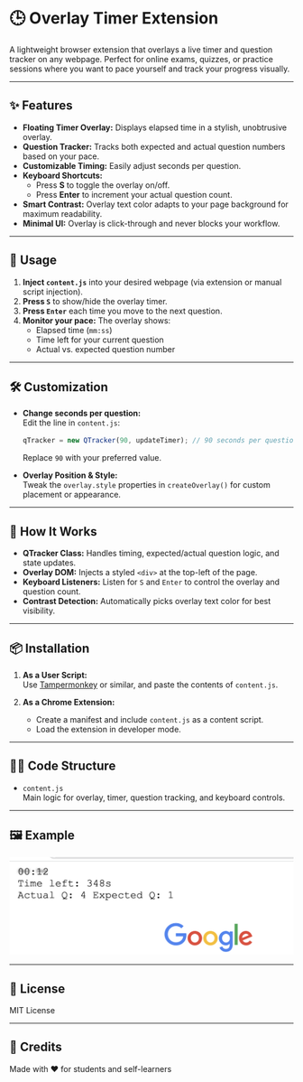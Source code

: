 # 🕒 Overlay Timer Extension

A lightweight browser extension that overlays a live timer and question tracker on any webpage. Perfect for online exams, quizzes, or practice sessions where you want to pace yourself and track your progress visually.

---

## ✨ Features

- **Floating Timer Overlay:** Displays elapsed time in a stylish, unobtrusive overlay.
- **Question Tracker:** Tracks both expected and actual question numbers based on your pace.
- **Customizable Timing:** Easily adjust seconds per question.
- **Keyboard Shortcuts:**
  - Press **S** to toggle the overlay on/off.
  - Press **Enter** to increment your actual question count.
- **Smart Contrast:** Overlay text color adapts to your page background for maximum readability.
- **Minimal UI:** Overlay is click-through and never blocks your workflow.

---

## 🚀 Usage

1. **Inject `content.js`** into your desired webpage (via extension or manual script injection).
2. **Press `S`** to show/hide the overlay timer.
3. **Press `Enter`** each time you move to the next question.
4. **Monitor your pace:** The overlay shows:
   - Elapsed time (`mm:ss`)
   - Time left for your current question
   - Actual vs. expected question number

---

## 🛠️ Customization

- **Change seconds per question:**  
  Edit the line in `content.js`:
  ```javascript
  qTracker = new QTracker(90, updateTimer); // 90 seconds per question
  ```
  Replace `90` with your preferred value.

- **Overlay Position & Style:**  
  Tweak the `overlay.style` properties in `createOverlay()` for custom placement or appearance.

---

## 🧩 How It Works

- **QTracker Class:** Handles timing, expected/actual question logic, and state updates.
- **Overlay DOM:** Injects a styled `<div>` at the top-left of the page.
- **Keyboard Listeners:** Listen for `S` and `Enter` to control the overlay and question count.
- **Contrast Detection:** Automatically picks overlay text color for best visibility.

---

## 📦 Installation

1. **As a User Script:**  
   Use [Tampermonkey](https://www.tampermonkey.net/) or similar, and paste the contents of `content.js`.

2. **As a Chrome Extension:**  
   - Create a manifest and include `content.js` as a content script.
   - Load the extension in developer mode.

---

## 🧑‍💻 Code Structure

- `content.js`  
  Main logic for overlay, timer, question tracking, and keyboard controls.

---

## 🖼️ Example

![Overlay Timer Screenshot](public/example.png)

---

## 📝 License

MIT License

---

## 🙏 Credits

Made with ❤️ for students and self-learners